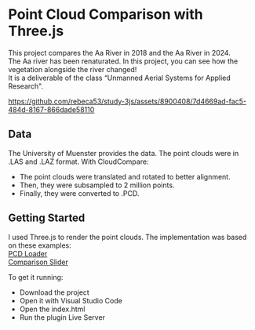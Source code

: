 # Point Cloud Comparison with Three.js

 This project compares the Aa River in 2018 and the Aa River in 2024.\
 The Aa river has been renaturated. In this project, you can see how the vegetation alongside the river changed!\
 It is a deliverable of the class “Unmanned Aerial Systems for Applied Research".

https://github.com/rebeca53/study-3js/assets/8900408/7d4669ad-fac5-484d-8167-866dade58110

 ## Data
 The University of Muenster provides the data. The point clouds were in .LAS and .LAZ format.
 With CloudCompare:
 - The point clouds were translated and rotated to better alignment.
 - Then, they were subsampled to 2 million points.
 - Finally, they were converted to .PCD.

 ## Getting Started
I used Three.js to render the point clouds. The implementation was based on these examples:\
[PCD Loader](https://github.com/mrdoob/three.js/blob/master/examples/webgl_loader_pcd.html)\
[Comparison Slider](https://github.com/mrdoob/three.js/blob/master/examples/webgl_multiple_scenes_comparison.html)

To get it running:
- Download the project
- Open it with Visual Studio Code
- Open the index.html
- Run the plugin Live Server
 
